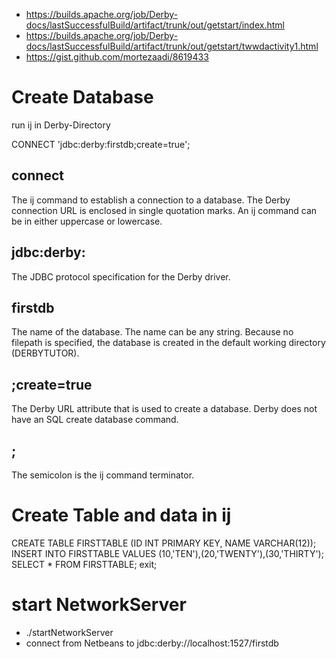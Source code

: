 

- https://builds.apache.org/job/Derby-docs/lastSuccessfulBuild/artifact/trunk/out/getstart/index.html
- https://builds.apache.org/job/Derby-docs/lastSuccessfulBuild/artifact/trunk/out/getstart/twwdactivity1.html
- https://gist.github.com/mortezaadi/8619433

# Create Database
run ij in Derby-Directory

CONNECT 'jdbc:derby:firstdb;create=true';

## connect
The ij command to establish a connection to a database. The Derby connection URL is enclosed in single quotation marks. An ij command can be in either uppercase or lowercase.
## jdbc:derby:
The JDBC protocol specification for the Derby driver.
## firstdb
The name of the database. The name can be any string. Because no filepath is specified, the database is created in the default working directory (DERBYTUTOR).
## ;create=true
The Derby URL attribute that is used to create a database. Derby does not have an SQL create database command.
## ;
The semicolon is the ij command terminator.

# Create Table and data in ij

CREATE TABLE FIRSTTABLE (ID INT PRIMARY KEY, NAME VARCHAR(12));
INSERT INTO FIRSTTABLE VALUES (10,'TEN'),(20,'TWENTY'),(30,'THIRTY');
SELECT * FROM FIRSTTABLE;
exit;

# start NetworkServer
- ./startNetworkServer
- connect from Netbeans to jdbc:derby://localhost:1527/firstdb